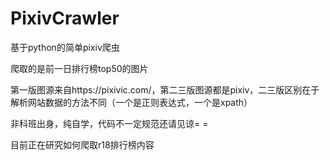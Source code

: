 # PixivCrawler
 基于python的简单pixiv爬虫
 
 爬取的是前一日排行榜top50的图片
 
 第一版图源来自https://pixivic.com/，第二三版图源都是pixiv，二三版区别在于解析网站数据的方法不同（一个是正则表达式，一个是xpath）
 
 非科班出身，纯自学，代码不一定规范还请见谅= =
 
 目前正在研究如何爬取r18排行榜内容
